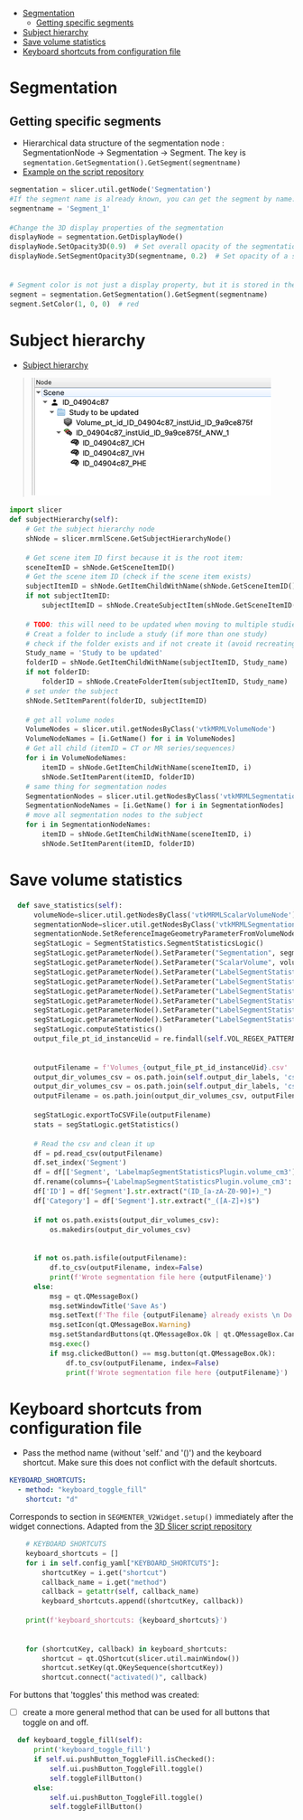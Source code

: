 
<!-- TOC -->
* [Segmentation](#segmentation)
  * [Getting specific segments](#getting-specific-segments)
* [Subject hierarchy](#subject-hierarchy)
* [Save volume statistics](#save-volume-statistics)
* [Keyboard shortcuts from configuration file](#keyboard-shortcuts-from-configuration-file)
<!-- TOC -->

# Segmentation
## Getting specific segments
- Hierarchical data structure of the segmentation node : SegmentationNode -> Segmentation -> Segment. The key is `segmentation.GetSegmentation().GetSegment(segmentname)`
- [Example on the script repository](https://slicer.readthedocs.io/en/latest/developer_guide/script_repository.html#modify-segmentation-display-options)
```py linenums="1" hl_lines="12"
segmentation = slicer.util.getNode('Segmentation')
#If the segment name is already known, you can get the segment by name:
segmentname = 'Segment_1'

#Change the 3D display properties of the segmentation
displayNode = segmentation.GetDisplayNode()
displayNode.SetOpacity3D(0.9)  # Set overall opacity of the segmentation
displayNode.SetSegmentOpacity3D(segmentname, 0.2)  # Set opacity of a single segment


# Segment color is not just a display property, but it is stored in the segment itself (and stored in the segmentation file)
segment = segmentation.GetSegmentation().GetSegment(segmentname)
segment.SetColor(1, 0, 0)  # red
```


# Subject hierarchy
- [Subject hierarchy](https://slicer.readthedocs.io/en/latest/developer_guide/script_repository.html#subject-hierarchy)
> ![Slicer subject hierachy.png](images%2FSlicer%20subject%20hierachy.png)
```py
import slicer
def subjectHierarchy(self):
    # Get the subject hierarchy node
    shNode = slicer.mrmlScene.GetSubjectHierarchyNode()

    # Get scene item ID first because it is the root item:
    sceneItemID = shNode.GetSceneItemID()
    # Get the scene item ID (check if the scene item exists)
    subjectItemID = shNode.GetItemChildWithName(shNode.GetSceneItemID(), self.currentCase)
    if not subjectItemID:
        subjectItemID = shNode.CreateSubjectItem(shNode.GetSceneItemID(), self.currentCase)

    # TODO: this will need to be updated when moving to multiple studies per patient (or done in a separate script)
    # Creat a folder to include a study (if more than one study)
    # check if the folder exists and if not create it (avoid recreating a new one when reloading a mask)
    Study_name = 'Study to be updated'
    folderID = shNode.GetItemChildWithName(subjectItemID, Study_name)
    if not folderID:
        folderID = shNode.CreateFolderItem(subjectItemID, Study_name)
    # set under the subject
    shNode.SetItemParent(folderID, subjectItemID)

    # get all volume nodes
    VolumeNodes = slicer.util.getNodesByClass('vtkMRMLVolumeNode')
    VolumeNodeNames = [i.GetName() for i in VolumeNodes]
    # Get all child (itemID = CT or MR series/sequences)
    for i in VolumeNodeNames:
        itemID = shNode.GetItemChildWithName(sceneItemID, i)
        shNode.SetItemParent(itemID, folderID)
    # same thing for segmentation nodes
    SegmentationNodes = slicer.util.getNodesByClass('vtkMRMLSegmentationNode')
    SegmentationNodeNames = [i.GetName() for i in SegmentationNodes]
    # move all segmentation nodes to the subject
    for i in SegmentationNodeNames:
        itemID = shNode.GetItemChildWithName(sceneItemID, i)
        shNode.SetItemParent(itemID, folderID)
```


# Save volume statistics
```py
  def save_statistics(self):
      volumeNode=slicer.util.getNodesByClass('vtkMRMLScalarVolumeNode')[0]
      segmentationNode=slicer.util.getNodesByClass('vtkMRMLSegmentationNode')[0]
      segmentationNode.SetReferenceImageGeometryParameterFromVolumeNode(volumeNode)
      segStatLogic = SegmentStatistics.SegmentStatisticsLogic()
      segStatLogic.getParameterNode().SetParameter("Segmentation", segmentationNode.GetID())
      segStatLogic.getParameterNode().SetParameter("ScalarVolume", volumeNode.GetID())
      segStatLogic.getParameterNode().SetParameter("LabelSegmentStatisticsPlugin.obb_origin_ras.enabled",str(True))
      segStatLogic.getParameterNode().SetParameter("LabelSegmentStatisticsPlugin.obb_diameter_mm.enables",str(True))
      segStatLogic.getParameterNode().SetParameter("LabelSegmentStatisticsPlugin.obb_direction_ras_x_.enabled", str(True))
      segStatLogic.getParameterNode().SetParameter("LabelSegmentStatisticsPlugin.obb_direction_ras_y_.enabled",str(True))
      segStatLogic.getParameterNode().SetParameter("LabelSegmentStatisticsPlugin.obb_direction_ras_z_.enabled", str(True))
      segStatLogic.getParameterNode().SetParameter("LabelSegmentStatisticsPLugin.obb_diameter_mm.enables", str(True))
      segStatLogic.computeStatistics()
      output_file_pt_id_instanceUid = re.findall(self.VOL_REGEX_PATTERN_PT_ID_INSTUID_SAVE, os.path.basename(self.currentCasePath))[0]


      outputFilename = f'Volumes_{output_file_pt_id_instanceUid}.csv'
      output_dir_volumes_csv = os.path.join(self.output_dir_labels, 'csv_volumes')
      output_dir_volumes_csv = os.path.join(self.output_dir_labels, 'csv_volumes')
      outputFilename = os.path.join(output_dir_volumes_csv, outputFilename)

      segStatLogic.exportToCSVFile(outputFilename)
      stats = segStatLogic.getStatistics()

      # Read the csv and clean it up
      df = pd.read_csv(outputFilename)
      df.set_index('Segment')
      df = df[['Segment', 'LabelmapSegmentStatisticsPlugin.volume_cm3']]
      df.rename(columns={'LabelmapSegmentStatisticsPlugin.volume_cm3': "Volumes"}, inplace=True)
      df['ID'] = df['Segment'].str.extract("(ID_[a-zA-Z0-90]+)_")
      df['Category'] = df['Segment'].str.extract("_([A-Z]+)$")

      if not os.path.exists(output_dir_volumes_csv):
          os.makedirs(output_dir_volumes_csv)


      if not os.path.isfile(outputFilename):
          df.to_csv(outputFilename, index=False)
          print(f'Wrote segmentation file here {outputFilename}')
      else:
          msg = qt.QMessageBox()
          msg.setWindowTitle('Save As')
          msg.setText(f'The file {outputFilename} already exists \n Do you want to replace the existing file?')
          msg.setIcon(qt.QMessageBox.Warning)
          msg.setStandardButtons(qt.QMessageBox.Ok | qt.QMessageBox.Cancel)
          msg.exec()
          if msg.clickedButton() == msg.button(qt.QMessageBox.Ok):
              df.to_csv(outputFilename, index=False)
              print(f'Wrote segmentation file here {outputFilename}')
```

# Keyboard shortcuts from configuration file
- Pass the method name (without 'self.' and '()') and the keyboard shortcut. Make sure this does not conflict with the default shortcuts.
```yaml
KEYBOARD_SHORTCUTS: 
  - method: "keyboard_toggle_fill"
    shortcut: "d"
```
Corresponds to section in `SEGMENTER_V2Widget.setup()` immediately after the widget connections. Adapted from the [3D Slicer script repository](https://slicer.readthedocs.io/en/latest/developer_guide/script_repository.html#customize-keyboard-shortcuts)
```py
    # KEYBOARD SHORTCUTS
    keyboard_shortcuts = []
    for i in self.config_yaml["KEYBOARD_SHORTCUTS"]:
        shortcutKey = i.get("shortcut")
        callback_name = i.get("method")
        callback = getattr(self, callback_name)
        keyboard_shortcuts.append((shortcutKey, callback))

    print(f'keyboard_shortcuts: {keyboard_shortcuts}')


    for (shortcutKey, callback) in keyboard_shortcuts:
        shortcut = qt.QShortcut(slicer.util.mainWindow())
        shortcut.setKey(qt.QKeySequence(shortcutKey))
        shortcut.connect("activated()", callback)
```
For buttons that 'toggles' this method was created:
- [ ] create a more general method that can be used for all buttons that toggle on and off.
```py
  def keyboard_toggle_fill(self):
      print('keyboard_toggle_fill')
      if self.ui.pushButton_ToggleFill.isChecked():
          self.ui.pushButton_ToggleFill.toggle()
          self.toggleFillButton()
      else:
          self.ui.pushButton_ToggleFill.toggle()
          self.toggleFillButton()

```